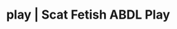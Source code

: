 ---
categories:
- Shibari
- Alt Aesthetic
- Vintage Boudoir
- Sensual Cosplay
- Interactive NSFW
image: /assets/images/1747713805251.webp
layout: post
schema:
  description: Premium adult content featuring Scat Fetish, ABDL Play. High-quality
    visuals with erotic themes.
  keywords:
  - Femdom
  - ABDL Play
  - Gothic Erotica
  - Scat Fetish
  - Ethical Porn
  - Fantasy Kink
  - Interactive NSFW
  name: 1747713805251 | Scat Fetish ABDL Play
  type: VisualArtwork
seo:
  description: Featured content with sensual Scat Fetish, ABDL Play. HD images available.
  keywords: Scat Fetish, ABDL Play
  og_image: /assets/images/1747713805251.webp
  schema_type: VisualArtwork
tags:
- '#play'
- Scat Fetish
- ABDL Play
title: play | Scat Fetish ABDL Play
---